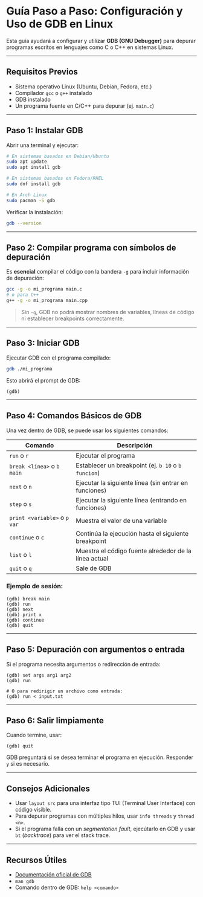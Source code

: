 # Guía Paso a Paso: Configuración y Uso de GDB en Linux

Esta guía ayudará a configurar y utilizar **GDB (GNU Debugger)** para depurar programas escritos en lenguajes como C o C++ en sistemas Linux.

---

## Requisitos Previos

- Sistema operativo Linux (Ubuntu, Debian, Fedora, etc.)
- Compilador `gcc` o `g++` instalado
- GDB instalado
- Un programa fuente en C/C++ para depurar (ej. `main.c`)

---

## Paso 1: Instalar GDB

Abrir una terminal y ejecutar:

```bash
# En sistemas basados en Debian/Ubuntu
sudo apt update
sudo apt install gdb

# En sistemas basados en Fedora/RHEL
sudo dnf install gdb

# En Arch Linux
sudo pacman -S gdb
```

Verificar la instalación:

```bash
gdb --version
```

---

## Paso 2: Compilar programa con símbolos de depuración

Es **esencial** compilar el código con la bandera `-g` para incluir información de depuración:

```bash
gcc -g -o mi_programa main.c
# o para C++
g++ -g -o mi_programa main.cpp
```

>  Sin `-g`, GDB no podrá mostrar nombres de variables, líneas de código ni establecer breakpoints correctamente.

---

## Paso 3: Iniciar GDB

Ejecutar GDB con el programa compilado:

```bash
gdb ./mi_programa
```

Esto abrirá el prompt de GDB:

```
(gdb)
```

---

## Paso 4: Comandos Básicos de GDB

Una vez dentro de GDB, se puede usar los siguientes comandos:

| Comando                      | Descripción                                           |
| ---------------------------- | ----------------------------------------------------- |
| `run` o `r`                  | Ejecutar el programa                                  |
| `break <línea>` o `b main`   | Establecer un breakpoint (ej. `b 10` o `b funcion`)   |
| `next` o `n`                 | Ejecutar la siguiente línea (sin entrar en funciones) |
| `step` o `s`                 | Ejecutar la siguiente línea (entrando en funciones)   |
| `print <variable>` o `p var` | Muestra el valor de una variable                      |
| `continue` o `c`             | Continúa la ejecución hasta el siguiente breakpoint   |
| `list` o `l`                 | Muestra el código fuente alrededor de la línea actual |
| `quit` o `q`                 | Sale de GDB                                           |

### Ejemplo de sesión:

```gdb
(gdb) break main
(gdb) run
(gdb) next
(gdb) print x
(gdb) continue
(gdb) quit
```

---

## Paso 5: Depuración con argumentos o entrada

Si el programa necesita argumentos o redirección de entrada:

```gdb
(gdb) set args arg1 arg2
(gdb) run

# O para redirigir un archivo como entrada:
(gdb) run < input.txt
```

---

## Paso 6: Salir limpiamente

Cuando termine, usar:

```gdb
(gdb) quit
```

GDB preguntará si se desea terminar el programa en ejecución. Responder `y` si es necesario.

---

## Consejos Adicionales

- Usar `layout src` para una interfaz tipo TUI (Terminal User Interface) con código visible.
- Para depurar programas con múltiples hilos, usar `info threads` y `thread <n>`.
- Si el programa falla con un *segmentation fault*, ejecútarlo en GDB y usar `bt` (*backtrace*) para ver el stack trace.

---

## Recursos Útiles

- [Documentación oficial de GDB](https://sourceware.org/gdb/documentation/)
- `man gdb`
- Comando dentro de GDB: `help <comando>`

